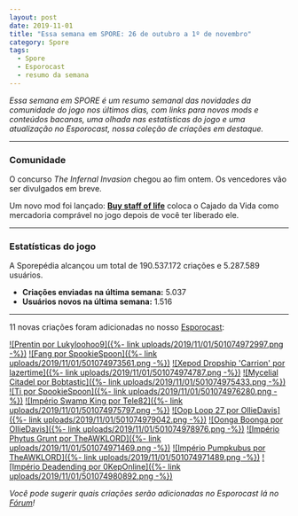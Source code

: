 ```yaml
---
layout: post
date: 2019-11-01
title: "Essa semana em SPORE: 26 de outubro a 1º de novembro"
category: Spore
tags:
  - Spore
  - Esporocast
  - resumo da semana
---
```


_Essa semana em SPORE é um resumo semanal das novidades da comunidade do jogo nos últimos dias, com links para novos mods e conteúdos bacanas, uma olhada nas estatísticas do jogo e uma atualização no Esporocast, nossa coleção de criações em destaque._

***

### Comunidade

O concurso _The Infernal Invasion_ chegou ao fim ontem. Os vencedores vão ser divulgados em breve.

Um novo mod foi lançado: **[Buy staff of life](http://davoonline.com/phpBB3/viewtopic.php?f=126&t=6638&p=31716&hilit=Buy+staff+of+life#p31716)** coloca o Cajado da Vida como mercadoria comprável no jogo depois de você ter liberado ele.

***

### Estatísticas do jogo

A Sporepédia alcançou um total de 190.537.172 criações e 5.287.589 usuários.

- **Criações enviadas na última semana:** 5.037
- **Usuários novos na última semana:** 1.516

***

11 novas criações foram adicionadas no nosso [Esporocast](http://www.spore.com/sporepedia#qry=ssc-501057576550):

[![Prentin por Lukyloohoo9]({%- link uploads/2019/11/01/501074972997.png -%})](http://www.spore.com/sporepedia#qry=sast-501074972997%3Assc-501057576550)
[![Fang por SpookieSpoon]({%- link uploads/2019/11/01/501074973561.png -%})](http://www.spore.com/sporepedia#qry=sast-501074973561%3Assc-501057576550)
[![Xepod Dropship 'Carrion' por lazertime]({%- link uploads/2019/11/01/501074974787.png -%})](http://www.spore.com/sporepedia#qry=sast-501074974787%3Assc-501057576550)
[![Mycelial Citadel por Bobtastic]({%- link uploads/2019/11/01/501074975433.png -%})](http://www.spore.com/sporepedia#qry=sast-501074975433%3Assc-501057576550)
[![Ti por SpookieSpoon]({%- link uploads/2019/11/01/501074976280.png -%})](http://www.spore.com/sporepedia#qry=sast-501074976280%3Assc-501057576550)
[![Império Swamp King por Tele82]({%- link uploads/2019/11/01/501074975797.png -%})](http://www.spore.com/sporepedia#qry=sast-501074975797%3Assc-501057576550)
[![Oop Loop 27 por OllieDavis]({%- link uploads/2019/11/01/501074979042.png -%})](http://www.spore.com/sporepedia#qry=sast-501074979042%3Assc-501057576550)
[![Oonga Boonga por OllieDavis]({%- link uploads/2019/11/01/501074978976.png -%})](http://www.spore.com/sporepedia#qry=sast-501074978976%3Assc-501057576550)
[![Império Phytus Grunt por TheAWKLORD]({%- link uploads/2019/11/01/501074971469.png -%})](http://www.spore.com/sporepedia#qry=sast-501074971469%3Assc-501057576550)
[![Império Pumpkubus por TheAWKLORD]({%- link uploads/2019/11/01/501074971489.png -%})](http://www.spore.com/sporepedia#qry=sast-501074971489%3Assc-501057576550)
[![Império Deadending por 0KepOnline]({%- link uploads/2019/11/01/501074980892.png -%})](http://www.spore.com/sporepedia#qry=sast-501074980892%3Assc-501057576550)

_Você pode sugerir quais criações serão adicionadas no Esporocast lá no [Fórum](https://forum.esporo.net/d/18-conheca-o-esporocast)!_
